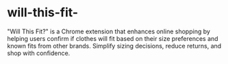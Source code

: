 # will-this-fit-
"Will This Fit?" is a Chrome extension that enhances online shopping by helping users confirm if clothes will fit based on their size preferences and known fits from other brands. Simplify sizing decisions, reduce returns, and shop with confidence.
